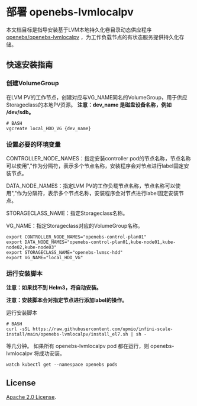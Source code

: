 # 部署 openebs-lvmlocalpv

本文档目标是指导安装基于LVM本地持久化卷目录动态供应程序 [openebs/openebs-lvmlocalpv](https://github.com/openebs/lvm-localpv/tree/develop/deploy/helm/charts) ，为工作负载节点的有状态服务提供持久化存储。

## 快速安装指南

### 创建VolumeGroup

在LVM PV的工作节点，创建对应与VG_NAME同名的VolumeGroup，用于供应Storageclass的本地PV资源。
**注意：dev_name 是磁盘设备名称，例如 /dev/sdb。**

```console
# BASH
vgcreate local_HDD_VG {dev_name}
```

### 设置必要的环境变量
CONTROLLER_NODE_NAMES：指定安装controller pod的节点名称，节点名称可以使用","作为分隔符，表示多个节点名称，安装程序会对节点进行label固定安装节点。

DATA_NODE_NAMES：指定LVM PV的工作负载节点名称，节点名称可以使用","作为分隔符，表示多个节点名称，安装程序会对节点进行label固定安装节点。

STORAGECLASS_NAME：指定Storageclass名称。

VG_NAME：指定Storageclass对应的VolumeGroup名称。

```console
export CONTROLLER_NODE_NAMES="openebs-control-plan01"
export DATA_NODE_NAMES="openebs-control-plan01,kube-node01,kube-node02,kube-node03"
export STORAGECLASS_NAME="openebs-lvmsc-hdd"
export VG_NAME="local_HDD_VG"
```

### 运行安装脚本

**注意：如果找不到 Helm3，将自动安装。**

**注意：安装脚本会对指定节点进行添加label的操作。**

运行安装脚本
```console
# BASH
curl -sSL https://raw.githubusercontent.com/upmio/infini-scale-install/main/openebs-lvmlocalpv/install_el7.sh | sh -
```

等几分钟。 如果所有 openebs-lvmlocalpv  pod 都在运行，则 openebs-lvmlocalpv 将成功安装。

```console
watch kubectl get --namespace openebs pods
```

## License

<!-- Keep full URL links to repo files because this README syncs from main to gh-pages.  -->
[Apache 2.0 License](https://github.com/prometheus-community/helm-charts/blob/main/LICENSE).
